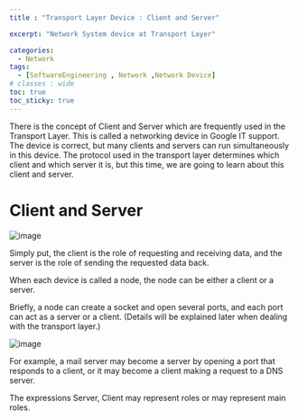 ```yaml
---
title : "Transport Layer Device : Client and Server"

excerpt: "Network System device at Transport Layer"

categories:
  - Network
tags:
  - [SoftwareEngineering , Network ,Network Device]
# classes : wide
toc: true
toc_sticky: true
---
```


There is the concept of Client and Server which are frequently used in the Transport Layer. This is called a networking device in Google IT support. The device is correct, but many clients and servers can run simultaneously in this device. The protocol used in the transport layer determines which client and which server it is, but this time, we are going to learn about this client and server.

# Client and Server



![image](https://user-images.githubusercontent.com/50165842/155990435-1780af59-bfa4-4502-88f3-3550110dc47c.png)



Simply put, the client is the role of requesting and receiving data, and the server is the role of sending the requested data back.

When each device is called a node, the node can be either a client or a server.

Briefly, a node can create a socket and open several ports, and each port can act as a server or a client. (Details will be explained later when dealing with the transport layer.)

![image](https://user-images.githubusercontent.com/50165842/155991286-bb5e84fe-a8d2-45e1-990b-65af46e370f8.png)

For example, a mail server may become a server by opening a port that responds to a client, or it may become a client making a request to a DNS server.



The expressions Server, Client may represent roles or may represent main roles.
